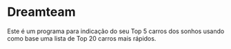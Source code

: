 # Dreamteam
Este é um programa para indicação do seu Top 5 carros dos sonhos usando como base uma lista de Top 20 carros mais rápidos. 
